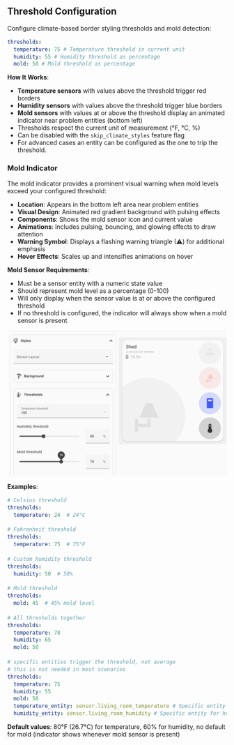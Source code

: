 ## Threshold Configuration

Configure climate-based border styling thresholds and mold detection:

```yaml
thresholds:
  temperature: 75 # Temperature threshold in current unit
  humidity: 55 # Humidity threshold as percentage
  mold: 50 # Mold threshold as percentage
```

**How It Works**:

- **Temperature sensors** with values above the threshold trigger red borders
- **Humidity sensors** with values above the threshold trigger blue borders
- **Mold sensors** with values at or above the threshold display an animated indicator near problem entities (bottom left)
- Thresholds respect the current unit of measurement (°F, °C, %)
- Can be disabled with the `skip_climate_styles` feature flag
- For advanced cases an entity can be configured as the one to trip the threshold.

### Mold Indicator

The mold indicator provides a prominent visual warning when mold levels exceed your configured threshold:

- **Location**: Appears in the bottom left area near problem entities
- **Visual Design**: Animated red gradient background with pulsing effects
- **Components**: Shows the mold sensor icon and current value
- **Animations**: Includes pulsing, bouncing, and glowing effects to draw attention
- **Warning Symbol**: Displays a flashing warning triangle (⚠) for additional emphasis
- **Hover Effects**: Scales up and intensifies animations on hover

**Mold Sensor Requirements**:

- Must be a sensor entity with a numeric state value
- Should represent mold level as a percentage (0-100)
- Will only display when the sensor value is at or above the configured threshold
- If no threshold is configured, the indicator will always show when a mold sensor is present

![Moldy](../../assets/moldy-editor.png)

**Examples**:

```yaml
# Celsius threshold
thresholds:
  temperature: 24  # 24°C

# Fahrenheit threshold
thresholds:
  temperature: 75  # 75°F

# Custom humidity threshold
thresholds:
  humidity: 50  # 50%

# Mold threshold
thresholds:
  mold: 45  # 45% mold level

# All thresholds together
thresholds:
  temperature: 78
  humidity: 65
  mold: 50

# specific entities trigger the threshold, not average
# this is not needed in most scenarios
thresholds:
  temperature: 75
  humidity: 55
  mold: 50
  temperature_entity: sensor.living_room_temperature # Specific entity for temperature threshold
  humidity_entity: sensor.living_room_humidity # Specific entity for humidity threshold
```

**Default values**: 80°F (26.7°C) for temperature, 60% for humidity, no default for mold (indicator shows whenever mold sensor is present)
